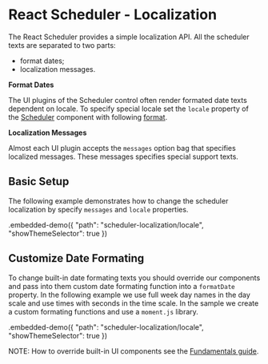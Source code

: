 # React Scheduler - Localization

The React Scheduler provides a simple localization API. All the scheduler texts are separated to two parts:
- format dates;
- localization messages.

**Format Dates**

The UI plugins of the Scheduler control often render formated date texts dependent on locale. To specify special locale set the `locale` property of the [Scheduler](../reference/scheduler.md) component with following [format](https://tools.ietf.org/html/rfc5646).

**Localization Messages**

Almost each UI plugin accepts the `messages` option bag that specifies localized messages. These messages specifies special support texts.

## Basic Setup

The following example demonstrates how to change the scheduler localization by specify `messages` and `locale` properties.

.embedded-demo({ "path": "scheduler-localization/locale", "showThemeSelector": true })

## Customize Date Formating

To change built-in date formating texts you should override our components and pass into them custom date formating function into a `formatDate` property. In the following example we use full week day names in the day scale and use times with seconds in the time scale. In the sample we create a custom formating functions and use a `moment.js` library.

.embedded-demo({ "path": "scheduler-localization/locale", "showThemeSelector": true })

NOTE: How to override built-in UI components see the [Fundamentals guide](./fundamentals.md#customize-the-appearance).
